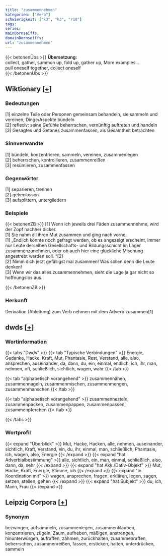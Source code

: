 ```yaml
---
title: "zusammennehmen"
kategorien: ["Verb"]
schwierigkeit: ["k3", "h3", "r18"]
tags:
series:
mainDornseiffs:
domainDornseiffs:
url: "zusammennehmen"
---
```


{{< betonenÜbs >}}
**Übersetzung:**  
collect, gather, summon up, fold up, gather up, More examples...  
pull oneself together, collect oneself  
{{< /betonenÜbs >}}

## Wiktionary [[+](https://de.wiktionary.org/wiki/zusammennehmen)]

### Bedeutungen
[1] einzelne Teile oder Personen gemeinsam behandeln, sie sammeln und vereinen, Dinge/Aspekte bündeln  
[2] reflexiv: seine Gefühle beherrschen, vernünftig auftreten und handeln  
[3] Gesagtes und Getanes zusammenfassen, als Gesamtheit betrachten  

### Sinnverwandte
[1] bündeln, konzentrieren, sammeln, vereinen, zusammenlegen  
[2] beherrschen, kontrollieren, zusammenreißen  
[3] resümieren, zusammenfassen  

### Gegenwörter
[1] separieren, trennen  
[2] gehenlassen  
[3] aufsplittern, untergliedern  

### Beispiele
{{< betonenZB >}}
[1] Wenn ich jeweils drei Fäden zusammennehme, wird der Zopf nachher dicker.  
[1] Sie nahm all ihren Mut zusammen und ging nach vorne.  
[1] „Endlich könnte noch gefragt werden, ob es angezeigt erscheint, immer nur Leute derselben Gesellschafts- und Bildungsschicht im Lager zusammenzunehmen, oder ob auch hier eine glückliche Mischung angestrebt werden soll. “[2]  
[2] Nimm dich jetzt gefälligst mal zusammen! Was sollen denn die Leute denken!  
[3] Wenn wir das alles zusammennehmen, sieht die Lage ja gar nicht so hoffnungslos aus.  

{{< /betonenZB >}}
### Herkunft
Derivation (Ableitung) zum Verb nehmen mit dem Adverb zusammen[1]  



## dwds [[+](https://www.dwds.de/wb/zusammennehmen)]

### Wortinformation
{{< tabs "Dwds" >}}
{{< tab "Typische Verbindungen" >}}
Energie, Gedanke, Hacke, Kraft, Mut, Phantasie, Rest, Verstand, alle, also, ansprechen, auseinander, da, dann, du, ein, einmal, endlich, ich, ihr, man, nehmen, oft, schließlich, sichtlich, wagen, wahr
{{< /tab >}}

{{< tab "alphabetisch vorangehend" >}}
zusammennähen, zusammennageln, zusammenmischen, zusammenmengen, zusammenmanschen
{{< /tab >}}

{{< tab "alphabetisch vorangehend" >}}
zusammennesteln, zusammenpacken, zusammenpappen, zusammenpassen, zusammenpferchen
{{< /tab >}}

{{< /tabs >}}

### Wortprofil
{{< expand "Überblick" >}} Mut, Hacke, Hacken, alle, nehmen, auseinander, sichtlich, Kraft, Verstand, ein, du, ihr, einmal, man, schließlich, Phantasie, ich, wagen, also, Energie {{< /expand >}}
{{< expand "hat Adverbialbestimmung" >}} alle, sichtlich, ein, man, einmal, schließlich, also, dann, da, sehr {{< /expand >}}
{{< expand "hat Akk./Dativ-Objekt" >}} Mut, Hacke, Kraft, Energie, Stimme, ich {{< /expand >}}
{{< expand "in Koordination mit" >}} wagen, ansprechen, fragen, erklären, legen, sagen, setzen, stellen, gehen {{< /expand >}}
{{< expand "hat Subjekt" >}} du, ich, Mann, Frau {{< /expand >}}

## Leipzig Corpora [[+](https://corpora.uni-leipzig.de/en/res?word=zusammennehmen&corpusId=deu_newscrawl-public_2018)]


### Synonym
bezwingen, aufsammeln, zusammenlegen, zusammenklauben, konzentrieren, zügeln, Zaum, aufheben, mäßigen, anstrengen, hinunterwürgen, aufraffen, zähmen, zurückhalten, zusammenraffen, beherrschen, zusammenreißen, fassen, ersticken, halten, unterdrücken, sammeln

